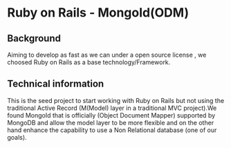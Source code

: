 # Ruby on Rails - MongoId(ODM)

## Background

Aiming to develop as fast as we can under a open source license , we choosed Ruby on Rails as a base technology/Framework.

## Technical information

This is  the seed project to start working with Ruby on Rails but not using the traditional Active Record (M(Model) layer in a traditional MVC project).We found MongoId that is officially  (Object Document Mapper) supported by MongoDB and allow the model layer to be more flexible and on the other hand enhance the capability to use a Non Relational database (one of our goals).
